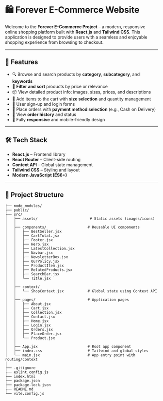 # 🛍️ Forever E-Commerce Website

Welcome to the **Forever E-Commerce Project** – a modern, responsive online shopping platform built with **React.js** and **Tailwind CSS**. This application is designed to provide users with a seamless and enjoyable shopping experience from browsing to checkout.

---

## 🚀 Features

- 🔍 Browse and search products by **category**, **subcategory**, and **keywords**
- 🧮 **Filter and sort** products by price or relevance
- 📦 View detailed product info: images, sizes, prices, and descriptions
- 🛒 Add items to the cart with **size selection** and quantity management
- 🔐 User sign-up and login forms
- 🧾 Place orders with **payment method selection** (e.g., Cash on Delivery)
- 📄 View **order history** and status
- 📱 Fully **responsive** and mobile-friendly design

---

## 🛠️ Tech Stack

- **React.js** – Frontend library
- **React Router** – Client-side routing
- **Context API** – Global state management
- **Tailwind CSS** – Styling and layout
- **Modern JavaScript (ES6+)**

---

## 📁 Project Structure

```ecommerce/
├── node_modules/
├── public/
├── src/
│   ├── assets/                        # Static assets (images/icons)
│   │
│   ├── components/                   # Reusable UI components
│   │   ├── BestSeller.jsx
│   │   ├── CartTotal.jsx
│   │   ├── Footer.jsx
│   │   ├── Hero.jsx
│   │   ├── LatestCollection.jsx
│   │   ├── Navbar.jsx
│   │   ├── NewsletterBox.jsx
│   │   ├── OurPolicy.jsx
│   │   ├── ProductItem.jsx
│   │   ├── RelatedProducts.jsx
│   │   ├── SearchBar.jsx
│   │   └── Title.jsx
│   │
│   ├── context/
│   │   └── ShopContext.jsx           # Global state using Context API
│   │
│   ├── pages/                        # Application pages
│   │   ├── About.jsx
│   │   ├── Cart.jsx
│   │   ├── Collection.jsx
│   │   ├── Contact.jsx
│   │   ├── Home.jsx
│   │   ├── Login.jsx
│   │   ├── Orders.jsx
│   │   ├── PlaceOrder.jsx
│   │   └── Product.jsx
│   │
│   ├── App.jsx                       # Root app component
│   ├── index.css                     # Tailwind and global styles
│   └── main.jsx                      # App entry point with routing/context
│
├── .gitignore
├── eslint.config.js
├── index.html
├── package.json
├── package-lock.json
├── README.md
└── vite.config.js
```

